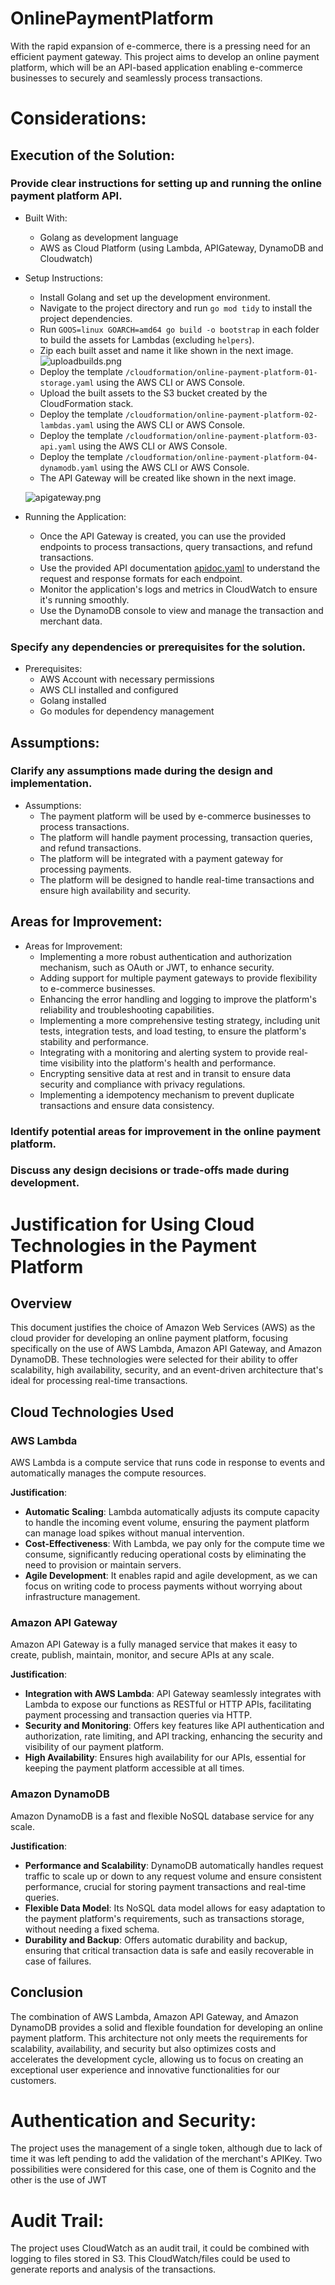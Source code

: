 # OnlinePaymentPlatform
With the rapid expansion of e-commerce, there is a pressing need for an efficient payment gateway. This project aims to develop an online payment platform, which will be an API-based application enabling e-commerce businesses to securely and seamlessly process transactions.

# Considerations:

## Execution of the Solution:

### Provide clear instructions for setting up and running the online payment platform API.

- Built With:
  - Golang as development language
  - AWS as Cloud Platform (using Lambda, APIGateway, DynamoDB and Cloudwatch)

- Setup Instructions:
  - Install Golang and set up the development environment.
  - Navigate to the project directory and run `go mod tidy` to install the project dependencies.
  - Run `GOOS=linux GOARCH=amd64 go build -o bootstrap` in each folder to build the assets for Lambdas (excluding `helpers`).
  - Zip each built asset and name it like shown in the next image.
![uploadbuilds.png](uploadbuilds.png)
  - Deploy the template `/cloudformation/online-payment-platform-01-storage.yaml` using the AWS CLI or AWS Console.
  - Upload the built assets to the S3 bucket created by the CloudFormation stack.
  - Deploy the template `/cloudformation/online-payment-platform-02-lambdas.yaml` using the AWS CLI or AWS Console.
  - Deploy the template `/cloudformation/online-payment-platform-03-api.yaml` using the AWS CLI or AWS Console.
  - Deploy the template `/cloudformation/online-payment-platform-04-dynamodb.yaml` using the AWS CLI or AWS Console.
  - The API Gateway will be created like shown in the next image.
  
  ![apigateway.png](apigateway.png)
- Running the Application:
  - Once the API Gateway is created, you can use the provided endpoints to process transactions, query transactions, and refund transactions.
  - Use the provided API documentation [apidoc.yaml](apidoc.yaml) to understand the request and response formats for each endpoint.
  - Monitor the application's logs and metrics in CloudWatch to ensure it's running smoothly.
  - Use the DynamoDB console to view and manage the transaction and merchant data.
  
### Specify any dependencies or prerequisites for the solution.

- Prerequisites:
  - AWS Account with necessary permissions
  - AWS CLI installed and configured
  - Golang installed
  - Go modules for dependency management
## Assumptions:
### Clarify any assumptions made during the design and implementation.

- Assumptions:
  - The payment platform will be used by e-commerce businesses to process transactions.
  - The platform will handle payment processing, transaction queries, and refund transactions.
  - The platform will be integrated with a payment gateway for processing payments.
  - The platform will be designed to handle real-time transactions and ensure high availability and security.

## Areas for Improvement:

- Areas for Improvement:
  - Implementing a more robust authentication and authorization mechanism, such as OAuth or JWT, to enhance security.
  - Adding support for multiple payment gateways to provide flexibility to e-commerce businesses.
  - Enhancing the error handling and logging to improve the platform's reliability and troubleshooting capabilities.
  - Implementing a more comprehensive testing strategy, including unit tests, integration tests, and load testing, to ensure the platform's stability and performance.
  - Integrating with a monitoring and alerting system to provide real-time visibility into the platform's health and performance.
  - Encrypting sensitive data at rest and in transit to ensure data security and compliance with privacy regulations.
  - Implementing a idempotency mechanism to prevent duplicate transactions and ensure data consistency.

### Identify potential areas for improvement in the online payment platform.

### Discuss any design decisions or trade-offs made during development.

# Justification for Using Cloud Technologies in the Payment Platform

## Overview

This document justifies the choice of Amazon Web Services (AWS) as the cloud provider for developing an online payment platform, focusing specifically on the use of AWS Lambda, Amazon API Gateway, and Amazon DynamoDB. These technologies were selected for their ability to offer scalability, high availability, security, and an event-driven architecture that's ideal for processing real-time transactions.

## Cloud Technologies Used

### AWS Lambda

AWS Lambda is a compute service that runs code in response to events and automatically manages the compute resources.

**Justification**:

- **Automatic Scaling**: Lambda automatically adjusts its compute capacity to handle the incoming event volume, ensuring the payment platform can manage load spikes without manual intervention.
- **Cost-Effectiveness**: With Lambda, we pay only for the compute time we consume, significantly reducing operational costs by eliminating the need to provision or maintain servers.
- **Agile Development**: It enables rapid and agile development, as we can focus on writing code to process payments without worrying about infrastructure management.

### Amazon API Gateway

Amazon API Gateway is a fully managed service that makes it easy to create, publish, maintain, monitor, and secure APIs at any scale.

**Justification**:

- **Integration with AWS Lambda**: API Gateway seamlessly integrates with Lambda to expose our functions as RESTful or HTTP APIs, facilitating payment processing and transaction queries via HTTP.
- **Security and Monitoring**: Offers key features like API authentication and authorization, rate limiting, and API tracking, enhancing the security and visibility of our payment platform.
- **High Availability**: Ensures high availability for our APIs, essential for keeping the payment platform accessible at all times.

### Amazon DynamoDB

Amazon DynamoDB is a fast and flexible NoSQL database service for any scale.

**Justification**:

- **Performance and Scalability**: DynamoDB automatically handles request traffic to scale up or down to any request volume and ensure consistent performance, crucial for storing payment transactions and real-time queries.
- **Flexible Data Model**: Its NoSQL data model allows for easy adaptation to the payment platform's requirements, such as transactions storage, without needing a fixed schema.
- **Durability and Backup**: Offers automatic durability and backup, ensuring that critical transaction data is safe and easily recoverable in case of failures.

## Conclusion

The combination of AWS Lambda, Amazon API Gateway, and Amazon DynamoDB provides a solid and flexible foundation for developing an online payment platform. This architecture not only meets the requirements for scalability, availability, and security but also optimizes costs and accelerates the development cycle, allowing us to focus on creating an exceptional user experience and innovative functionalities for our customers.

# Authentication and Security:

The project uses the management of a single token, although due to lack of time it was left pending to add the validation of the merchant's APIKey. Two possibilities were considered for this case, one of them is Cognito and the other is the use of JWT

# Audit Trail:

The project uses CloudWatch as an audit trail, it could be combined with logging to files stored in S3. This CloudWatch/files could be used to generate reports and analysis of the transactions.